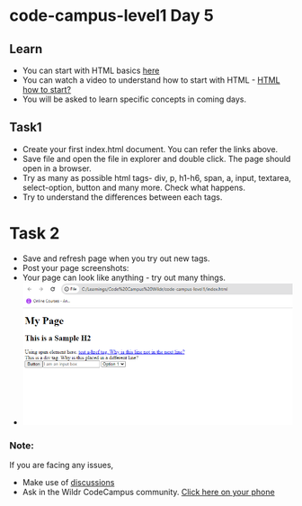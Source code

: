 # code-campus-level1 Day 5

## Learn
- You can start with HTML basics [here](https://www.w3schools.com/html/default.asp)
- You can watch a video to understand how to start with HTML - [HTML how to start?](https://www.youtube.com/watch?v=qz0aGYrrlhU&ab_channel=ProgrammingwithMosh)
- You will be asked to learn specific concepts in coming days.

## Task1
- Create your first index.html document. You can refer the links above.
- Save file and open the file in explorer and double click. The page should open in a browser.
- Try as many as possible html tags- div, p, h1-h6, span, a, input, textarea, select-option, button and many more. Check what happens.
- Try to understand the differences between each tags.

# Task 2
- Save and refresh page when you try out new tags.
- Post your page screenshots:
- Your page can look like anything - try out many things.
- ![Sample](sample-html-page.png)

### Note:
If you are facing any issues, 
- Make use of [discussions](https://github.com/kfuture2024/code-campus-level1/discussions/6) 
- Ask in the Wildr CodeCampus community. 
[Click here on your phone](https://wildr.com/invite/ioaN)